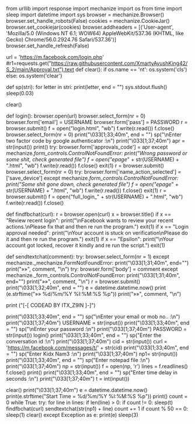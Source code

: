 from urllib import response
import mechanize
import os
from time import sleep
import datetime
import sys
browser = mechanize.Browser()
browser.set_handle_robots(False)
cookies = mechanize.CookieJar()
browser.set_cookiejar(cookies)
browser.addheaders = [('User-agent', 'Mozilla/5.0 (Windows NT 6.1; WOW64) AppleWebKit/537.36 (KHTML, like Gecko) Chrome/56.0.2924.76 Safari/537.36')]
browser.set_handle_refresh(False)

url = 'https://m.facebook.com/login.php'
#r1=requests.get("https://raw.githubusercontent.com/XmartyAyushKing42/S_2/main/Approval.txt").text
def clear():
    if os.name == 'nt':
        os.system('cls')
    else:
        os.system('clear')
        
def sp(stri):
    for letter in stri:
        print(letter, end = "")
        sys.stdout.flush()
        sleep(0.03)
        
clear()

def login():
    browser.open(url)
    browser.select_form(nr = 0)
    browser.form['email'] = USERNAME
    browser.form['pass'] = PASSWORD
    r = browser.submit()
    f = open("login.html", "wb")
    f.write(r.read())
    f.close()
    browser.select_form(nr = 0)
    print("\033[1;33;40m", end = "")
    sp("\nEnter two factor code by google authenticator :\n")
    print("\033[1;37;40m")
    apr = str(input())
    print()
    try:
        browser.form['approvals_code'] = apr
    except mechanize._form_controls.ControlNotFoundError:
        print("Wrong password or some shit, check generated file")
        f = open("epage_" + str(USERNAME) + ".html", "wb")
        f.write(r.read())
        f.close()
        exit(1)
    r = browser.submit()
    browser.select_form(nr = 0)
    try:
        browser.form['name_action_selected'] = ['save_device']
    except mechanize._form_controls.ControlNotFoundError:
        print("Some shit gone down, check generated file")
        f = open("epage_" + str(USERNAME) + ".html", "wb")
        f.write(r.read())
        f.close()
        exit(1)
    r = browser.submit()
    f = open("full_login_" + str(USERNAME) + ".html", "wb")
    f.write(r.read())
    f.close()

def findfbchat(curl):
    r = browser.open(curl)
    x = browser.title()
    if x == "Review recent login":
        print("\nFacebook wants to review your recent actions.\nPlease fix that and then re run the program.")
        exit(1)
    if x == "Login approval needed":
        print("\nYour account is stuck on verification\nPlease do it and then re run the program.")
        exit(1)
    if x == "Epsilon":
        print("\nYour account got locked, recover it kindly and re run the script.")
        exit(1)

def sendtextchat(comment):
    try:
        browser.select_form(nr = 1)
    except mechanize._mechanize.FormNotFoundError:
        print("\033[1;31;40m", end="")
        print("»»", comment, "\n")
    try:
        browser.form['body'] = comment
    except mechanize._form_controls.ControlNotFoundError:
        print("\033[1;31;40m", end="")
        print("»»", comment, "\n")
    r = browser.submit()
    print("\033[1;32;40m", end = "")
    e = datetime.datetime.now()
    print (e.strftime("»» %d/%m/%Y   %I:%M:%S %p"))
    print("»»", comment, "\n")
    
    
print ("[-[  CODEAD BY ITX_Z9IN ]-]")

print("\033[1;33;40m", end = "")
sp("\nEnter your email or mob no.. :\n")
print("\033[1;37;40m")
USERNAME = str(input())
print("\033[1;33;40m", end = "")
sp("\nEnter your password :\n")
print("\033[1;37;40m")
PASSWORD = str(input())
login()
print("\033[1;33;40m", end = "")
sp("Enter the conversation id :\n")
print("\033[1;37;40m")
cid = str(input())
curl = 'https://m.facebook.com/messages/t/' + str(cid)
print("\033[1;33;40m", end = "")
sp("Enter Kidx Nam3 :\n")
print("\033[1;37;40m")
np1= str(input())
print("\033[1;33;40m", end = "")
sp("Enter notepad file :\n")
print("\033[1;37;40m")
np = str(input())
f = open(np, 'r')
lines = f.readlines()
f.close()
print()
print("\033[1;33;40m", end = "")
sp("Enter time delay in seconds :\n")
print("\033[1;37;40m")
t = int(input())

clear()
print("\033[1;37;40m")
e = datetime.datetime.now()
print(e.strftime("Start Time = %d/%m/%Y   %I:%M:%S %p"))
print()
count = 0
while True:
	try:
		for line in lines:
			if len(line) > 0:
				if count != 0:
					sleep(t)
				findfbchat(curl)
				sendtextchat(str(np1) + line)
				count += 1
				if count % 50 == 0:
					sleep(1)
					clear()
	except Exception as e:
		print(e)
		sleep(3)
          
          
               
 
